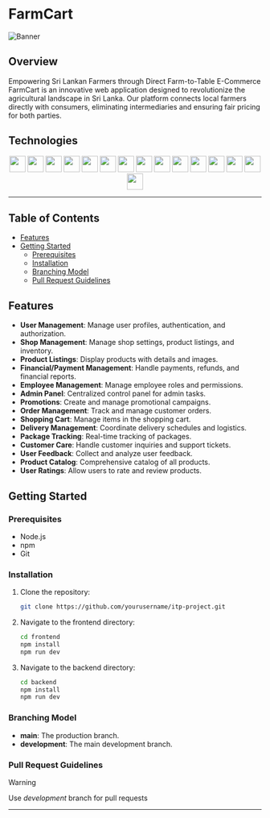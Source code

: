 # FarmCart

![Banner](https://github.com/user-attachments/assets/397fa451-14bf-4d31-bf53-28ab9b685e64)

## Overview

Empowering Sri Lankan Farmers through Direct Farm-to-Table E-Commerce FarmCart is an innovative web application designed to revolutionize the agricultural landscape in Sri Lanka. Our platform connects local farmers directly with consumers, eliminating intermediaries and ensuring fair pricing for both parties. 

## Technologies

<div align="center">
    <img height="32" width="32" src="https://cdn.simpleicons.org/react" /></a>
    <img height="32" width="32" src="https://cdn.simpleicons.org/tailwindcss" /></a>
    <img height="32" width="32" src="https://cdn.simpleicons.org/vite" /></a>
    <img height="32" width="32" src="https://cdn.simpleicons.org/nodedotjs" /></a>
    <img height="32" width="32" src="https://cdn.simpleicons.org/express" /></a>
    <img height="32" width="32" src="https://cdn.simpleicons.org/postman" /></a>
    <img height="32" width="32" src="https://cdn.simpleicons.org/git" /></a>
    <img height="32" width="32" src="https://cdn.simpleicons.org/github" /></a>
    <img height="32" width="32" src="https://cdn.simpleicons.org/vercel" /></a>
    <img height="32" width="32" src="https://cdn.simpleicons.org/javascript" /></a>
    <img height="32" width="32" src="https://cdn.simpleicons.org/puppeteer" /></a>
    <img height="32" width="32" src="https://cdn.simpleicons.org/npm" /></a>
    <img height="32" width="32" src="https://cdn.simpleicons.org/docker" /></a>
    <img height="32" width="32" src="https://cdn.simpleicons.org/mongodb" /></a>
    <img height="32" width="32" src="https://cdn.simpleicons.org/mongoose" /></a>
</div>

---
## Table of Contents

- [Features](#features)
- [Getting Started](#getting-started)
  - [Prerequisites](#prerequisites)
  - [Installation](#installation)
  - [Branching Model](#branching-model)
  - [Pull Request Guidelines](#pull-request-guidelines)

## Features

- **User Management**: Manage user profiles, authentication, and authorization.
- **Shop Management**: Manage shop settings, product listings, and inventory.
- **Product Listings**: Display products with details and images.
- **Financial/Payment Management**: Handle payments, refunds, and financial reports.
- **Employee Management**: Manage employee roles and permissions.
- **Admin Panel**: Centralized control panel for admin tasks.
- **Promotions**: Create and manage promotional campaigns.
- **Order Management**: Track and manage customer orders.
- **Shopping Cart**: Manage items in the shopping cart.
- **Delivery Management**: Coordinate delivery schedules and logistics.
- **Package Tracking**: Real-time tracking of packages.
- **Customer Care**: Handle customer inquiries and support tickets.
- **User Feedback**: Collect and analyze user feedback.
- **Product Catalog**: Comprehensive catalog of all products.
- **User Ratings**: Allow users to rate and review products.

## Getting Started

### Prerequisites

- Node.js
- npm
- Git

### Installation

1. Clone the repository:
    ```bash
    git clone https://github.com/yourusername/itp-project.git
    ```
2. Navigate to the frontend directory:
    ```bash
    cd frontend 
    npm install
    npm run dev
    ```
2. Navigate to the backend directory:
    ```bash
    cd backend 
    npm install
    npm run dev
    ```

### Branching Model

- **main**: The production branch.
- **development**: The main development branch.

### Pull Request Guidelines

> [!WARNING]  
> Use *development* branch for pull requests

---
